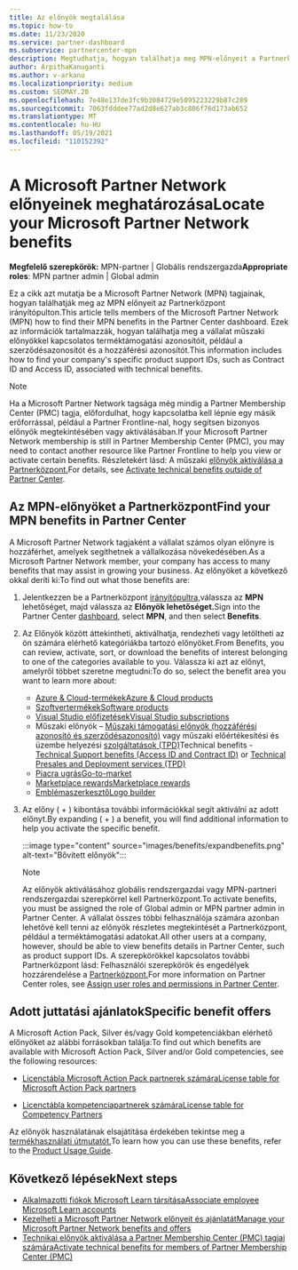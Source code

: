 ```yaml
---
title: Az előnyök megtalálása
ms.topic: how-to
ms.date: 11/23/2020
ms.service: partner-dashboard
ms.subservice: partnercenter-mpn
description: Megtudhatja, hogyan találhatja meg MPN-előnyeit a Partnerközpont irányítópultján. A műszaki előnyök hozzáférési azonosítójának és szerződésazonosítójának megkeresére vonatkozó információkat tartalmaz.
author: ArpithaKanuganti
ms.author: v-arkanu
ms.localizationpriority: medium
ms.custom: SEOMAY.20
ms.openlocfilehash: 7e48e137de3fc9b3084729e5095223229b87c289
ms.sourcegitcommit: 7063fdddee77ad2d8e627ab3c806f76d173ab652
ms.translationtype: MT
ms.contentlocale: hu-HU
ms.lasthandoff: 05/19/2021
ms.locfileid: "110152392"
---
```

# <a name="locate-your-microsoft-partner-network-benefits"></a><span data-ttu-id="aeddc-104">A Microsoft Partner Network előnyeinek meghatározása</span><span class="sxs-lookup"><span data-stu-id="aeddc-104">Locate your Microsoft Partner Network benefits</span></span> 

<span data-ttu-id="aeddc-105">**Megfelelő szerepkörök:** MPN-partner | Globális rendszergazda</span><span class="sxs-lookup"><span data-stu-id="aeddc-105">**Appropriate roles**: MPN partner admin | Global admin</span></span>

<span data-ttu-id="aeddc-106">Ez a cikk azt mutatja be a Microsoft Partner Network (MPN) tagjainak, hogyan találhatják meg az MPN előnyeit az Partnerközpont irányítópulton.</span><span class="sxs-lookup"><span data-stu-id="aeddc-106">This article tells members of the Microsoft Partner Network (MPN) how to find their MPN benefits in the Partner Center dashboard.</span></span> <span data-ttu-id="aeddc-107">Ezek az információk tartalmazzák, hogyan találhatja meg a vállalat műszaki előnyökkel kapcsolatos terméktámogatási azonosítóit, például a szerződésazonosítót és a hozzáférési azonosítót.</span><span class="sxs-lookup"><span data-stu-id="aeddc-107">This information includes how to find your company's specific product support IDs, such as Contract ID and Access ID, associated with technical benefits.</span></span>

>[!NOTE]
> <span data-ttu-id="aeddc-108">Ha a Microsoft Partner Network tagsága még mindig a Partner Membership Center (PMC) tagja, előfordulhat, hogy kapcsolatba kell lépnie egy másik erőforrással, például a Partner Frontline-nal, hogy segítsen bizonyos előnyök megtekintésében vagy aktiválásában.</span><span class="sxs-lookup"><span data-stu-id="aeddc-108">If your Microsoft Partner Network membership is still in Partner Membership Center (PMC), you may need to contact another resource like Partner Frontline to help you view or activate certain benefits.</span></span> <span data-ttu-id="aeddc-109">Részletekért lásd: A műszaki [előnyök aktiválása a Partnerközpont.](partner-membership-center-tech-benefits-activate.md)</span><span class="sxs-lookup"><span data-stu-id="aeddc-109">For details, see [Activate technical benefits outside of Partner Center](partner-membership-center-tech-benefits-activate.md).</span></span>

## <a name="find-your-mpn-benefits-in-partner-center"></a><span data-ttu-id="aeddc-110">Az MPN-előnyöket a Partnerközpont</span><span class="sxs-lookup"><span data-stu-id="aeddc-110">Find your MPN benefits in Partner Center</span></span>

<span data-ttu-id="aeddc-111">A Microsoft Partner Network tagjaként a vállalat számos olyan előnyre is hozzáférhet, amelyek segíthetnek a vállalkozása növekedésében.</span><span class="sxs-lookup"><span data-stu-id="aeddc-111">As a Microsoft Partner Network member, your company has access to many benefits that may assist in growing your business.</span></span> <span data-ttu-id="aeddc-112">Az előnyöket a következő okkal deríti ki:</span><span class="sxs-lookup"><span data-stu-id="aeddc-112">To find out what those benefits are:</span></span>

1. <span data-ttu-id="aeddc-113">Jelentkezzen be a Partnerközpont [irányítópultra,](https://partner.microsoft.com/dashboard/home)válassza az **MPN** lehetőséget, majd válassza az **Előnyök lehetőséget.**</span><span class="sxs-lookup"><span data-stu-id="aeddc-113">Sign into the Partner Center [dashboard](https://partner.microsoft.com/dashboard/home), select **MPN**, and then select **Benefits**.</span></span>

2. <span data-ttu-id="aeddc-114">Az Előnyök között áttekintheti, aktiválhatja, rendezheti vagy letöltheti az ön számára elérhető kategóriákba tartozó előnyöket.</span><span class="sxs-lookup"><span data-stu-id="aeddc-114">From Benefits, you can review, activate, sort, or download the benefits of interest belonging to one of the categories available to you.</span></span> <span data-ttu-id="aeddc-115">Válassza ki azt az előnyt, amelyről többet szeretne megtudni:</span><span class="sxs-lookup"><span data-stu-id="aeddc-115">To do so, select the benefit area you want to learn more about:</span></span>

   - [<span data-ttu-id="aeddc-116">Azure & Cloud-termékek</span><span class="sxs-lookup"><span data-stu-id="aeddc-116">Azure & Cloud products</span></span>](mpn-benefits-azure-cloud.md)
   - [<span data-ttu-id="aeddc-117">Szoftvertermékek</span><span class="sxs-lookup"><span data-stu-id="aeddc-117">Software products</span></span>](mpn-benefits-software.md)
   - [<span data-ttu-id="aeddc-118">Visual Studio előfizetések</span><span class="sxs-lookup"><span data-stu-id="aeddc-118">Visual Studio subscriptions</span></span>](mpn-benefits-visual-studio.md)
   - <span data-ttu-id="aeddc-119">Műszaki előnyök – [Műszaki támogatási előnyök (hozzáférési azonosító és szerződésazonosító)](mpn-benefits-technical-support.md) vagy műszaki előértékesítési és üzembe helyezési [szolgáltatások (TPD)](technical-benefits.md)</span><span class="sxs-lookup"><span data-stu-id="aeddc-119">Technical benefits - [Technical Support benefits (Access ID and Contract ID)](mpn-benefits-technical-support.md) or [Technical Presales and Deployment services (TPD)](technical-benefits.md)</span></span>
   - [<span data-ttu-id="aeddc-120">Piacra ugrás</span><span class="sxs-lookup"><span data-stu-id="aeddc-120">Go-to-market</span></span>](mpn-learn-about-go-to-market-benefits.md)
   - [<span data-ttu-id="aeddc-121">Marketplace rewards</span><span class="sxs-lookup"><span data-stu-id="aeddc-121">Marketplace rewards</span></span>](marketplace-rewards.md)
   - [<span data-ttu-id="aeddc-122">Emblémaszerkesztő</span><span class="sxs-lookup"><span data-stu-id="aeddc-122">Logo builder</span></span>](mpn-logo-builder.md)

3. <span data-ttu-id="aeddc-123">Az előny ( + ) kibontása további információkkal segít aktiválni az adott előnyt.</span><span class="sxs-lookup"><span data-stu-id="aeddc-123">By expanding ( + ) a benefit, you will find additional information to help you activate the specific benefit.</span></span>

   :::image type="content" source="images/benefits/expandbenefits.png" alt-text="Bővített előnyök":::

   > [!NOTE]
   > <span data-ttu-id="aeddc-125">Az előnyök aktiválásához globális rendszergazdai vagy MPN-partneri rendszergazdai szerepkörrel kell Partnerközpont.</span><span class="sxs-lookup"><span data-stu-id="aeddc-125">To activate benefits, you must be assigned the role of Global admin or MPN partner admin in Partner Center.</span></span> <span data-ttu-id="aeddc-126">A vállalat összes többi felhasználója számára azonban lehetővé kell tenni az előnyök részletes megtekintését a Partnerközpont, például a terméktámogatási adatokat.</span><span class="sxs-lookup"><span data-stu-id="aeddc-126">All other users at a company, however, should be able to view benefits details in Partner Center, such as product support IDs.</span></span> <span data-ttu-id="aeddc-127">A szerepkörökkel kapcsolatos további Partnerközpont lásd: Felhasználói szerepkörök és engedélyek hozzárendelése a [Partnerközpont.](permissions-overview.md)</span><span class="sxs-lookup"><span data-stu-id="aeddc-127">For more information on Partner Center roles, see [Assign user roles and permissions in Partner Center](permissions-overview.md).</span></span>

## <a name="specific-benefit-offers"></a><span data-ttu-id="aeddc-128">Adott juttatási ajánlatok</span><span class="sxs-lookup"><span data-stu-id="aeddc-128">Specific benefit offers</span></span>

<span data-ttu-id="aeddc-129">A Microsoft Action Pack, Silver és/vagy Gold kompetenciákban elérhető előnyöket az alábbi forrásokban találja:</span><span class="sxs-lookup"><span data-stu-id="aeddc-129">To find out which benefits are available with Microsoft Action Pack, Silver and/or Gold competencies, see the following resources:</span></span>

- [<span data-ttu-id="aeddc-130">Licenctábla Microsoft Action Pack partnerek számára</span><span class="sxs-lookup"><span data-stu-id="aeddc-130">License table for Microsoft Action Pack partners</span></span>](https://assetsprod.microsoft.com/en-us/microsoft-action-pack-license-table.pdf)

- [<span data-ttu-id="aeddc-131">Licenctábla kompetenciapartnerek számára</span><span class="sxs-lookup"><span data-stu-id="aeddc-131">License table for Competency Partners</span></span>](https://assetsprod.microsoft.com/mpn-maps-software-iur-competency-license-table.docx)

<span data-ttu-id="aeddc-132">Az előnyök használatának elsajátítása érdekében tekintse meg a [termékhasználati útmutatót.](https://assets.microsoft.com/MPN-MAPS-Product-Usage-Guide.pdf)</span><span class="sxs-lookup"><span data-stu-id="aeddc-132">To learn how you can use these benefits,  refer to the [Product Usage Guide](https://assets.microsoft.com/MPN-MAPS-Product-Usage-Guide.pdf).</span></span>

## <a name="next-steps"></a><span data-ttu-id="aeddc-133">Következő lépések</span><span class="sxs-lookup"><span data-stu-id="aeddc-133">Next steps</span></span>

- [<span data-ttu-id="aeddc-134">Alkalmazotti fiókok Microsoft Learn társítása</span><span class="sxs-lookup"><span data-stu-id="aeddc-134">Associate employee Microsoft Learn accounts</span></span>](ms-learn-associate.md)
- [<span data-ttu-id="aeddc-135">Kezelheti a Microsoft Partner Network előnyeit és ajánlatát</span><span class="sxs-lookup"><span data-stu-id="aeddc-135">Manage your Microsoft Partner Network benefits and offers</span></span>](manage-your-partner-network-benefits.md)
- [<span data-ttu-id="aeddc-136">Technikai előnyök aktiválása a Partner Membership Center (PMC) tagjai számára</span><span class="sxs-lookup"><span data-stu-id="aeddc-136">Activate technical benefits for members of Partner Membership Center (PMC)</span></span>](partner-membership-center-tech-benefits-activate.md)
